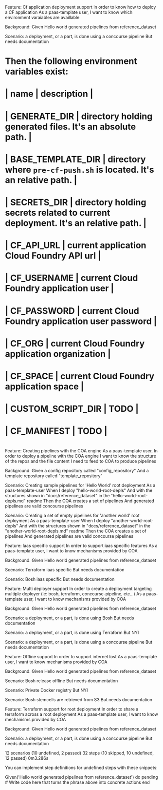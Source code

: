 Feature: Cf application deployment support
  In order to know how to deploy a CF application
  As a paas-template user,
  I want to know which environment varaiables are availlable

  Background: 
    Given Hello world generated pipelines from reference_dataset

  Scenario: a deployment, or a part, is done using a concourse pipeline
    But needs documentation
#    Then the following environment variables exist:
#      | name              | description                                                                     |
#      | GENERATE_DIR      | directory holding generated files. It's an absolute path.                       |
#      | BASE_TEMPLATE_DIR | directory where `pre-cf-push.sh` is located. It's an relative path.             |
#      | SECRETS_DIR       | directory holding secrets related to current deployment. It's an relative path. |
#      | CF_API_URL        | current application Cloud Foundry API url                                       |
#      | CF_USERNAME       | current Cloud Foundry application user                                          |
#      | CF_PASSWORD       | current Cloud Foundry application user password                                 |
#      | CF_ORG            | current Cloud Foundry application organization                                  |
#      | CF_SPACE          | current Cloud Foundry application space                                         |
#      | CUSTOM_SCRIPT_DIR | TODO                                         |
#      | CF_MANIFEST       | TODO                                         |
#

Feature: Creating pipelines with the COA engine
  As a paas-template user,
  In order to deploy a pipeline with the COA engine
  I want to know the structure of the repos and the file content I need to feed to COA to produce pipelines

  Background: 
    Given a config repository called "config_repository"
    And a template repository called "template_repository"

  Scenario: Creating sample pipelines for 'Hello World' root deployment
    As a paas-template-user
    When I deploy "hello-world-root-depls"
    And with the structures shown in "docs/reference_dataset" in the "hello-world-root-depls.md" readme
    Then the COA creates a set of pipelines
    And generated pipelines are valid concourse pipelines

  Scenario: Creating a set of empty pipelines for 'another world' root deployment
    As a paas-template-user
    When I deploy "another-world-root-depls"
    And with the structures shown in "docs/reference_dataset" in the "another-world-root-depls.md" readme
    Then the COA creates a set of pipelines
    And generated pipelines are valid concourse pipelines

Feature: Iaas specific support
  In order to support iaas specific features
  As a paas-template user,
  I want to know mechanisms provided by COA

  Background: 
    Given Hello world generated pipelines from reference_dataset

  Scenario: Terraform iaas specific
    But needs documentation

  Scenario: Bosh iaas specific
    But needs documentation

Feature: Multi deployer support
  In order to create a deployment targeting multiple deployer (ie: bosh, terraform, concourse-pipeline, etc...)
  As a paas-template user,
  I want to know mechanisms provided by COA

  Background: 
    Given Hello world generated pipelines from reference_dataset

  Scenario: a deployment, or a part,  is done using Bosh
    But needs documentation

  Scenario: a deployment, or a part, is done using Terraform
    But NYI

  Scenario: a deployment, or a part, is done using a concourse pipeline
    But needs documentation

Feature: Offline support
  In order to support internet lost
  As a paas-template user,
  I want to know mechanisms provided by COA

  Background: 
    Given Hello world generated pipelines from reference_dataset

  Scenario: Bosh release offline
    But needs documentation

  Scenario: Private Docker registry
    But NYI

  Scenario: Bosh stemcells are retrieved from S3
    But needs documentation

Feature: Terraform support for root deployment
  In order to share a terraform across a root deployment
  As a paas-template user,
  I want to know mechanisms provided by COA

  Background: 
    Given Hello world generated pipelines from reference_dataset

  Scenario: a deployment, or a part, is done using a concourse pipeline
    But needs documentation

12 scenarios (10 undefined, 2 passed)
32 steps (10 skipped, 10 undefined, 12 passed)
0m3.286s

You can implement step definitions for undefined steps with these snippets:

Given('Hello world generated pipelines from reference_dataset') do
  pending # Write code here that turns the phrase above into concrete actions
end

